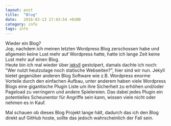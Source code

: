 ```yaml
---
layout: post
title:  "Blog"
date:   2016-03-13 17:43:54 +0100
category: info
tags: info
---
```

Wieder ein Blog?  
Jop, nachdem ich meinen letzten Wordpress Blog zerschossen habe und allgemein keine Lust mehr auf Wordpress hatte, hatte ich lange Zeit keine Lust mehr auf einen Blog.  
Heute bin ich mal wieder über [jekyll](https://jekyllrb.com/) gestolpert, damals dachte ich noch: "Wer nutzt heutzutage noch statische Webseiten?", hier sind wir nun. Jekyll bietet gegenüber anderen Blog Software wie z.B. Wordpress enorme Vorteile durch den einfachen Aufbau, unter anderem haben viele Wordpress Blogs eine gigantische Plugin Liste um ihre Sicherheit zu erhöhen und/oder Pageload zu verringern und andere Spielereien. Das dabei jedes Plugin ein potentielles Scheunentor für Angriffe sein kann, wissen viele nicht oder nehmen es in Kauf.

Mal schauen ob dieses Blog Projekt lange hält, dadurch das ich den Blog direkt auf GitHub hoste, sollte das jedoch wahrscheinlich der Fall sein.
